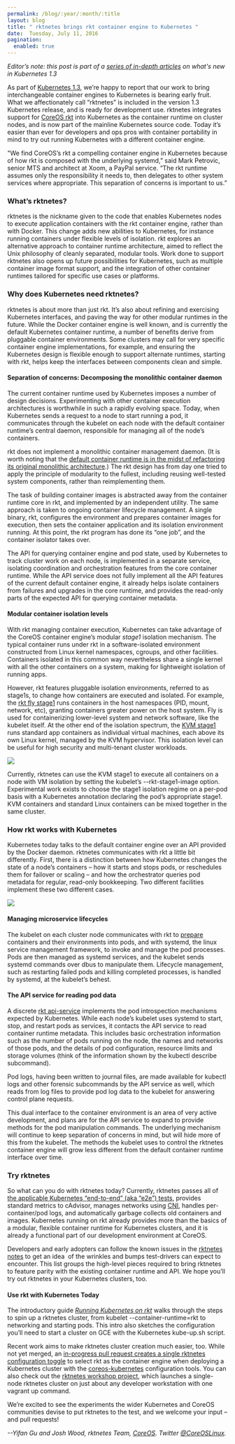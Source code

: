 ```yaml
---
permalink: /blog/:year/:month/:title
layout: blog
title: " rktnetes brings rkt container engine to Kubernetes "
date:  Tuesday, July 11, 2016
pagination:
  enabled: true
---
```

_Editor’s note: this post is part of&nbsp;a [series of in-depth articles](http://blog.kubernetes.io/2016/07/five-days-of-kubernetes-1.3.html) on what's new in Kubernetes 1.3&nbsp;_  

As part of [Kubernetes 1.3](http://blog.kubernetes.io/2016/07/kubernetes-1.3-bridging-cloud-native-and-enterprise-workloads.html), we’re happy to report that our work to bring interchangeable container engines to Kubernetes is bearing early fruit. What we affectionately call “rktnetes” is included in the version 1.3 Kubernetes release, and is ready for development use. rktnetes integrates support for [CoreOS rkt](https://coreos.com/rkt/) into Kubernetes as the container runtime on cluster nodes, and is now part of the mainline Kubernetes source code. Today it’s easier than ever for developers and ops pros with container portability in mind to try out running Kubernetes with a different container engine.  

"We find CoreOS’s rkt a compelling container engine in Kubernetes because of how rkt is composed with the underlying systemd,” said Mark Petrovic, senior MTS and architect at Xoom, a PayPal service. “The rkt runtime assumes only the responsibility it needs to, then delegates to other system services where appropriate. This separation of concerns is important to us.”  


### What’s rktnetes?

rktnetes is the nickname given to the code that enables Kubernetes nodes to execute application containers with the rkt container engine, rather than with Docker. This change adds new abilities to Kubernetes, for instance running containers under flexible levels of isolation. rkt explores an alternative approach to container runtime architecture, aimed to reflect the Unix philosophy of cleanly separated, modular tools. Work done to support rktnetes also opens up future possibilities for Kubernetes, such as multiple container image format support, and the integration of other container runtimes tailored for specific use cases or platforms.  


### Why does Kubernetes need rktnetes?

rktnetes is about more than just rkt. It’s also about refining and exercising Kubernetes interfaces, and paving the way for other modular runtimes in the future. While the Docker container engine is well known, and is currently the default Kubernetes container runtime, a number of benefits derive from pluggable container environments. Some clusters may call for very specific container engine implementations, for example, and ensuring the Kubernetes design is flexible enough to support alternate runtimes, starting with rkt, helps keep the interfaces between components clean and simple.  

#### Separation of concerns: Decomposing the monolithic container daemon
The current container runtime used by Kubernetes imposes a number of design decisions. Experimenting with other container execution architectures is worthwhile in such a rapidly evolving space. Today, when Kubernetes sends a request to a node to start running a pod, it communicates through the kubelet on each node with the default container runtime’s central daemon, responsible for managing all of the node’s containers.  

rkt does not implement a monolithic container management daemon. (It is worth noting that the [default container runtime is in the midst of refactoring its original monolithic architecture](https://blog.docker.com/2016/04/docker-engine-1-11-runc/).) The rkt design has from day one tried to apply the principle of modularity to the fullest, including reusing well-tested system components, rather than reimplementing them.  

The task of building container images is abstracted away from the container runtime core in rkt, and implemented by an independent utility. The same approach is taken to ongoing container lifecycle management. A single binary, rkt, configures the environment and prepares container images for execution, then sets the container application and its isolation environment running. At this point, the rkt program has done its “one job”, and the container isolator takes over.  

The API for querying container engine and pod state, used by Kubernetes to track cluster work on each node, is implemented in a separate service, isolating coordination and orchestration features from the core container runtime. While the API service does not fully implement all the API features of the current default container engine, it already helps isolate containers from failures and upgrades in the core runtime, and provides the read-only parts of the expected API for querying container metadata.  

#### Modular container isolation levels
With rkt managing container execution, Kubernetes can take advantage of the CoreOS container engine’s modular _stage1_ isolation mechanism. The typical container runs under rkt in a software-isolated environment constructed from Linux kernel namespaces, cgroups, and other facilities. Containers isolated in this common way nevertheless share a single kernel with all the other containers on a system, making for lightweight isolation of running apps.  

However, rkt features pluggable isolation environments, referred to as stage1s, to change how containers are executed and isolated. For example, the [rkt fly stage1](https://coreos.com/rkt/docs/latest/running-fly-stage1.html) runs containers in the host namespaces (PID, mount, network, etc), granting containers greater power on the host system. Fly is used for containerizing lower-level system and network software, like the kubelet itself. At the other end of the isolation spectrum, the [KVM stage1](https://coreos.com/rkt/docs/latest/running-lkvm-stage1.html) runs standard app containers as individual virtual machines, each above its own Linux kernel, managed by the KVM hypervisor. This isolation level can be useful for high security and multi-tenant cluster workloads.  



[![](https://1.bp.blogspot.com/-k3RRYf70fsg/V4a_-lVypxI/AAAAAAAAAl4/m9lVW0mxw7s35dzLlT4XJO5gdMzy_RBiQCLcB/s640/rkt%2Bstages.png)](https://1.bp.blogspot.com/-k3RRYf70fsg/V4a_-lVypxI/AAAAAAAAAl4/m9lVW0mxw7s35dzLlT4XJO5gdMzy_RBiQCLcB/s1600/rkt%2Bstages.png)




Currently, rktnetes can use the KVM stage1 to execute all containers on a node with VM isolation by setting the kubelet’s --rkt-stage1-image option. Experimental work exists to choose the stage1 isolation regime on a per-pod basis with a Kubernetes annotation declaring the pod’s appropriate stage1. KVM containers and standard Linux containers can be mixed together in the same cluster.  


### How rkt works with Kubernetes



Kubernetes today talks to the default container engine over an API provided by the Docker daemon. rktnetes communicates with rkt a little bit differently. First, there is a distinction between how Kubernetes changes the state of a node’s containers – how it starts and stops pods, or reschedules them for failover or scaling – and how the orchestrator queries pod metadata for regular, read-only bookkeeping. Two different facilities implement these two different cases.  


[![](https://3.bp.blogspot.com/-Agx6uMnddDc/V4bAA2YH_-I/AAAAAAAAAl8/PbKRFjVy0JMqyZ_OJ4oqMtGyTmlFTh0bQCEw/s640/rktnetes%2B%25281%2529.png)](https://3.bp.blogspot.com/-Agx6uMnddDc/V4bAA2YH_-I/AAAAAAAAAl8/PbKRFjVy0JMqyZ_OJ4oqMtGyTmlFTh0bQCEw/s1600/rktnetes%2B%25281%2529.png)



#### Managing microservice lifecycles
The kubelet on each cluster node communicates with rkt to [prepare](https://coreos.com/rkt/docs/latest/subcommands/prepare.html) containers and their environments into pods, and with systemd, the linux service management framework, to invoke and manage the pod processes. Pods are then managed as systemd services, and the kubelet sends systemd commands over dbus to manipulate them. Lifecycle management, such as restarting failed pods and killing completed processes, is handled by systemd, at the kubelet’s behest.  


#### The API service for reading pod data
A discrete [rkt api-service](https://coreos.com/rkt/docs/latest/subcommands/api-service.html) implements the pod introspection mechanisms expected by Kubernetes. While each node’s kubelet uses systemd to start, stop, and restart pods as services, it contacts the API service to read container runtime metadata. This includes basic orchestration information such as the number of pods running on the node, the names and networks of those pods, and the details of pod configuration, resource limits and storage volumes (think of the information shown by the kubectl describe subcommand).  

Pod logs, having been written to journal files, are made available for kubectl logs and other forensic subcommands by the API service as well, which reads from log files to provide pod log data to the kubelet for answering control plane requests.  

This dual interface to the container environment is an area of very active development, and plans are for the API service to expand to provide methods for the pod manipulation commands. The underlying mechanism will continue to keep separation of concerns in mind, but will hide more of this from the kubelet. The methods the kubelet uses to control the rktnetes container engine will grow less different from the default container runtime interface over time.  


### Try rktnetes

So what can you do with rktnetes today? Currently, rktnetes passes all of [the applicable Kubernetes “end-to-end” (aka “e2e”) tests](http://storage.googleapis.com/kubernetes-test-history/static/suite-rktnetes:kubernetes-e2e-gce.html), provides standard metrics to cAdvisor, manages networks using [CNI](https://github.com/containernetworking/cni), handles per-container/pod logs, and automatically garbage collects old containers and images. Kubernetes running on rkt already provides more than the basics of a modular, flexible container runtime for Kubernetes clusters, and it is already a functional part of our development environment at CoreOS.  

Developers and early adopters can follow the known issues in the [rktnetes notes](http://kubernetes.io/docs/getting-started-guides/rkt/notes/) to get an idea &nbsp;of the wrinkles and bumps test-drivers can expect to encounter. This list groups the high-level pieces required to bring rktnetes to feature parity with the existing container runtime and API. We hope you’ll try out rktnetes in your Kubernetes clusters, too.  

#### Use rkt with Kubernetes Today
The introductory guide [_Running Kubernetes on rkt_](http://kubernetes.io/docs/getting-started-guides/rkt/) walks through the steps to spin up a rktnetes cluster, from kubelet --container-runtime=rkt to networking and starting pods. This intro also sketches the configuration you’ll need to start a cluster on GCE with the Kubernetes kube-up.sh script.  

Recent work aims to make rktnetes cluster creation much easier, too. While not yet merged, an&nbsp;[in-progress pull request creates a single rktnetes configuration toggle](https://github.com/coreos/coreos-kubernetes/pull/551) to select rkt as the container engine when deploying a Kubernetes cluster with the [coreos-kubernetes](https://github.com/coreos/coreos-kubernetes#kubernetes-on-coreos) configuration tools. You can also check out the [rktnetes workshop project](https://github.com/coreos/rkt8s-workshop), which launches a single-node rktnetes cluster on just about any developer workstation with one vagrant up command.  

We’re excited to see the experiments the wider Kubernetes and CoreOS communities devise to put rktnetes to the test, and we welcome your input – and pull requests!  


_--Yifan Gu and Josh Wood, rktnetes Team, [CoreOS](https://coreos.com/). Twitter [@CoreOSLinux](https://twitter.com/coreoslinux)._  
